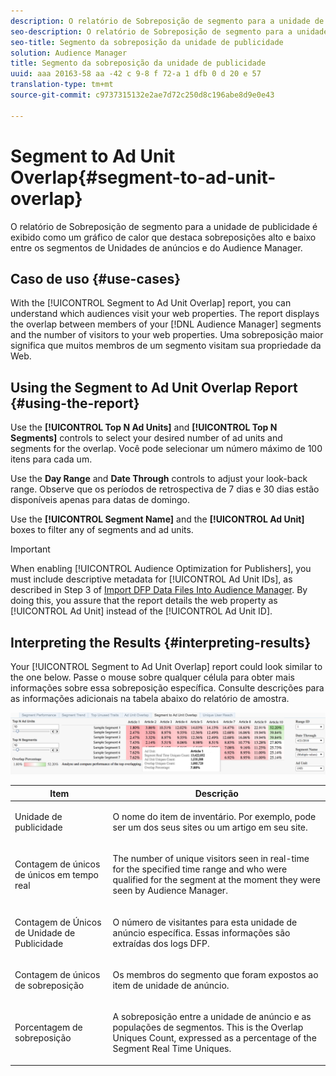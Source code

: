 ```yaml
---
description: O relatório de Sobreposição de segmento para a unidade de publicidade é exibido como um gráfico de calor que destaca sobreposições alto e baixo entre os segmentos de Unidades de anúncios e do Audience Manager.
seo-description: O relatório de Sobreposição de segmento para a unidade de publicidade é exibido como um gráfico de calor que destaca sobreposições alto e baixo entre os segmentos de Unidades de anúncios e do Audience Manager.
seo-title: Segmento da sobreposição da unidade de publicidade
solution: Audience Manager
title: Segmento da sobreposição da unidade de publicidade
uuid: aaa 20163-58 aa -42 c 9-8 f 72-a 1 dfb 0 d 20 e 57
translation-type: tm+mt
source-git-commit: c9737315132e2ae7d72c250d8c196abe8d9e0e43

---
```



# Segment to Ad Unit Overlap{#segment-to-ad-unit-overlap}

O relatório de Sobreposição de segmento para a unidade de publicidade é exibido como um gráfico de calor que destaca sobreposições alto e baixo entre os segmentos de Unidades de anúncios e do Audience Manager.

## Caso de uso {#use-cases}

With the [!UICONTROL Segment to Ad Unit Overlap] report, you can understand which audiences visit your web properties. The report displays the overlap between members of your [!DNL Audience Manager] segments and the number of visitors to your web properties. Uma sobreposição maior significa que muitos membros de um segmento visitam sua propriedade da Web.

## Using the Segment to Ad Unit Overlap Report {#using-the-report}

Use the **[!UICONTROL Top N Ad Units]** and **[!UICONTROL Top N Segments]** controls to select your desired number of ad units and segments for the overlap. Você pode selecionar um número máximo de 100 itens para cada um.

Use the **Day Range** and **Date Through** controls to adjust your look-back range. Observe que os períodos de retrospectiva de 7 dias e 30 dias estão disponíveis apenas para datas de domingo.

Use the **[!UICONTROL Segment Name]** and the **[!UICONTROL Ad Unit]** boxes to filter any of segments and ad units.

>[!IMPORTANT]
>
>When enabling [!UICONTROL Audience Optimization for Publishers], you must include descriptive metadata for [!UICONTROL Ad Unit IDs], as described in Step 3 of [Import DFP Data Files Into Audience Manager](../../../reporting/audience-optimization-reports/aor-publishers/import-dfp.md). By doing this, you assure that the report details the web property as [!UICONTROL Ad Unit] instead of the [!UICONTROL Ad Unit ID].

## Interpreting the Results {#interpreting-results}

Your [!UICONTROL Segment to Ad Unit Overlap] report could look similar to the one below. Passe o mouse sobre qualquer célula para obter mais informações sobre essa sobreposição específica. Consulte descrições para as informações adicionais na tabela abaixo do relatório de amostra.

![](assets/publisher_segment_ad_unit_overlap.png)

<table id="table_22340F45B1B94D3796174CB30A60E212"> 
 <thead> 
  <tr> 
   <th colname="col1" class="entry"> Item </th> 
   <th colname="col2" class="entry"> Descrição </th> 
  </tr>
 </thead>
 <tbody> 
  <tr> 
   <td colname="col1"> <p><span class="wintitle"> Unidade de publicidade </span> </p> </td> 
   <td colname="col2"> <p>O nome do item de inventário. Por exemplo, pode ser um dos seus sites ou um artigo em seu site. </p> </td> 
  </tr> 
  <tr> 
   <td colname="col1"> <p><span class="wintitle"> Contagem de únicos de únicos em tempo real</span> </p> </td> 
   <td colname="col2"> <p>The number of unique visitors seen in real-time for the specified time range and who were qualified for the segment at the moment they were seen by <span class="keyword"> Audience Manager</span>. </p> </td> 
  </tr> 
  <tr> 
   <td colname="col1"> <p><span class="wintitle"> Contagem de Únicos de Unidade de Publicidade</span> </p> </td> 
   <td colname="col2"> <p>O número de visitantes para esta unidade de anúncio específica. Essas informações são extraídas dos logs DFP. </p> </td> 
  </tr> 
  <tr> 
   <td colname="col1"> <p><span class="wintitle"> Contagem de únicos de sobreposição</span> </p> </td> 
   <td colname="col2"> <p>Os membros do segmento que foram expostos ao item de unidade de anúncio. </p> </td> 
  </tr> 
  <tr> 
   <td colname="col1"> <p><span class="wintitle"> Porcentagem de sobreposição</span> </p> </td> 
   <td colname="col2"> <p>A sobreposição entre a unidade de anúncio e as populações de segmentos. This is the <span class="wintitle"> Overlap Uniques Count</span>, expressed as a percentage of the <span class="wintitle"> Segment Real Time Uniques</span>. </p> </td> 
  </tr> 
 </tbody> 
</table>

